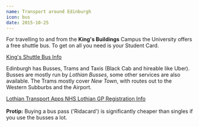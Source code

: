 ```yaml
---
name: Transport around Edinburgh
icon: bus
date: 2015-10-25
---
```


For travelling to and from the **King's Buildings** Campus the University offers a free shuttle bus.
To get on all you need is your Student Card.

<a class="btn btn-default" href="http://www.ed.ac.uk/transport/public-transport/buses/shuttle-bus">
    King's Shuttle Bus Info
  </a>

Edinburgh has Busses, Trams and Taxis (Black Cab and hireable like Uber). 
Busses are mostly run by *Lothian Busses*, some other services are also available.
The Trams mostly cover *New Town*, with routes out to the Western Subburbs and the Airport. 

<div class="btn-group">
  <a class="btn btn-default" href="http://www.health-service.ed.ac.uk/">
    Lothian Transport Apps
  </a>
  
  <a class="btn btn-default" href="http://www.nhslothian.scot.nhs.uk/Services/GPs/Pages/default.aspx">
    NHS Lothian GP Registration Info
  </a>
</div>
<br>

<div class="alert alert-info">
    <i class="fa fa-star"></i> <strong>Protip:</strong>
    Buying a bus pass ('Ridacard') is significantly cheaper than singles if you
    use the busses a lot.
</div>
